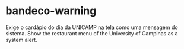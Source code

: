 # bandeco-warning
Exige o cardápio do dia da UNICAMP na tela como uma mensagem do sistema.
Show the restaurant menu of the University of Campinas as a system alert.
